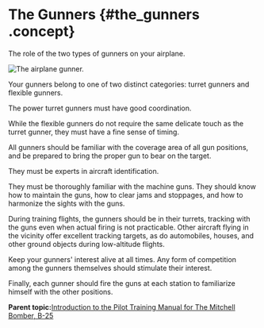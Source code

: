 # The Gunners {#the_gunners .concept}

The role of the two types of gunners on your airplane.

![The airplane gunner.](../images/gunner.png "The Gunners")

Your gunners belong to one of two distinct categories: turret gunners and flexible gunners.

The power turret gunners must have good coordination.

While the flexible gunners do not require the same delicate touch as the turret gunner, they must have a fine sense of timing.

All gunners should be familiar with the coverage area of all gun positions, and be prepared to bring the proper gun to bear on the target.

They must be experts in aircraft identification.

They must be thoroughly familiar with the machine guns. They should know how to maintain the guns, how to clear jams and stoppages, and how to harmonize the sights with the guns.

During training flights, the gunners should be in their turrets, tracking with the guns even when actual firing is not practicable. Other aircraft flying in the vicinity offer excellent tracking targets, as do automobiles, houses, and other ground objects during low-altitude flights.

Keep your gunners' interest alive at all times. Any form of competition among the gunners themselves should stimulate their interest.

Finally, each gunner should fire the guns at each station to familiarize himself with the other positions.

**Parent topic:**[Introduction to the Pilot Training Manual for The Mitchell Bomber, B-25](../topics/introduction_to_the_pilot_training_manual.md)

